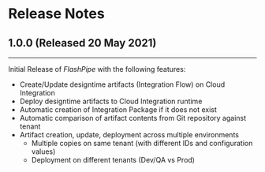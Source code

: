 # Release Notes

## 1.0.0 (Released 20 May 2021)

---
Initial Release of _FlashPipe_ with the following features:
- Create/Update designtime artifacts (Integration Flow) on Cloud Integration
- Deploy designtime artifacts to Cloud Integration runtime
- Automatic creation of Integration Package if it does not exist 
- Automatic comparison of artifact contents from Git repository against tenant
- Artifact creation, update, deployment across multiple environments
    - Multiple copies on same tenant (with different IDs and configuration values)
    - Deployment on different tenants (Dev/QA vs Prod)
